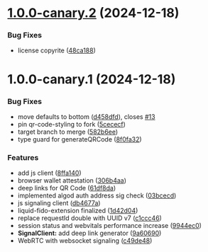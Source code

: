 # [1.0.0-canary.2](https://github.com/algorandfoundation/liquid-auth-js/compare/v1.0.0-canary.1...v1.0.0-canary.2) (2024-12-18)


### Bug Fixes

* license copyrite ([48ca188](https://github.com/algorandfoundation/liquid-auth-js/commit/48ca188fc59b99b7bc82ec8eddd2acd37d264b53))

# 1.0.0-canary.1 (2024-12-18)


### Bug Fixes

* move defaults to bottom ([d458dfd](https://github.com/algorandfoundation/liquid-auth-js/commit/d458dfdb86ba50262be39c2a09f07692d46aabd4)), closes [#13](https://github.com/algorandfoundation/liquid-auth-js/issues/13)
* pin qr-code-styling to fork ([5cececf](https://github.com/algorandfoundation/liquid-auth-js/commit/5cececfcdda386dc8b4eff28cbfbd0e803403cb3))
* target branch to merge ([582b6ee](https://github.com/algorandfoundation/liquid-auth-js/commit/582b6ee07f9a168cc848fa5e93c415d0c90575c1))
* type guard for generateQRCode ([8f0fa32](https://github.com/algorandfoundation/liquid-auth-js/commit/8f0fa3263e8c7d9bef7934ddbd932946f5f7c589))


### Features

* add js client ([8ffa140](https://github.com/algorandfoundation/liquid-auth-js/commit/8ffa140658f58e9bbaf69a93f5aa20908a61d84d))
* browser wallet attestation ([306b4aa](https://github.com/algorandfoundation/liquid-auth-js/commit/306b4aace9ac844f7635dd2a1c0f4bec928be577))
* deep links for QR Code ([61df8da](https://github.com/algorandfoundation/liquid-auth-js/commit/61df8da196c9267ab1688791dd1aaa8eab1af0d5))
* implemented algod auth address sig check ([03bcecd](https://github.com/algorandfoundation/liquid-auth-js/commit/03bcecd423755a1ba0b404b0fdcb8bc565bd73ca))
* js signaling client ([db4677a](https://github.com/algorandfoundation/liquid-auth-js/commit/db4677a94dd0f045efb50de2adf78343e8fd9b26))
* liquid-fido-extension finalized ([1d42d04](https://github.com/algorandfoundation/liquid-auth-js/commit/1d42d043ec04e3e8490cec29ec0d7c6c0350dd99))
* replace requestId double with UUID v7 ([c1ccc46](https://github.com/algorandfoundation/liquid-auth-js/commit/c1ccc4651f5b12222061e929eac042e9eab51dac))
* session status and webvitals performance increase ([9944ec0](https://github.com/algorandfoundation/liquid-auth-js/commit/9944ec0a2a050bc0bd09d8d4155d88d9fe4088b4))
* **SignalClient:** add deep link generator ([9a60690](https://github.com/algorandfoundation/liquid-auth-js/commit/9a60690bad97adc4ef0b8ba3768d3a7fd88409b1))
* WebRTC with websocket signaling ([c49de48](https://github.com/algorandfoundation/liquid-auth-js/commit/c49de48f0e6d87f5851d515e232cf72aac823905))
